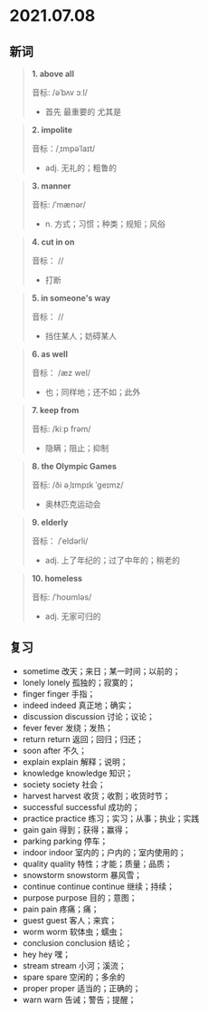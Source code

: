 # 2021.07.08

## 新词

> **1. above all**
>
> 音标: /əˈbʌv ɔːl/
>
> - 首先 最重要的 尤其是


> **2. impolite**
>
> 音标：/ˌɪmpəˈlaɪt/
>
> - adj. 无礼的；粗鲁的




> **3. manner**
>
> 音标:  /ˈmænər/
>
> - n. 方式；习惯；种类；规矩；风俗



> **4. cut in on**
>
> 音标：  //
>
> - 打断

> **5. in someone's way**
>
> 音标： //
>
> - 挡住某人；妨碍某人


> **6. as well**
>
> 音标： /æz wel/
>
> - 也；同样地；还不如；此外



> **7. keep from**
>
> 音标:  /kiːp frəm/
>
> - 隐瞒；阻止；抑制





> **8. the Olympic Games**
>
> 音标: /ði əˌlɪmpɪk ˈɡeɪmz/
>
> - 奥林匹克运动会



> **9. elderly**
>
> 音标： /ˈeldərli/
> 
> - adj. 上了年纪的；过了中年的；稍老的


> **10. homeless**
>
> 音标:  /ˈhoʊmləs/
>
> - adj. 无家可归的




## 复习

- sometime 改天；来日；某一时间；以前的；
- lonely lonely 孤独的；寂寞的；
- finger finger 手指；
- indeed indeed 真正地；确实；
- discussion discussion 讨论；议论；
- fever fever 发绕；发热；
- return return 返回；回归；归还；
- soon after 不久；
- explain explain 解释；说明；
- knowledge knowledge 知识；
- society society 社会；
- harvest harvest 收货；收割；收货时节；
- successful successful 成功的；
- practice practice 练习；实习；从事；执业；实践
- gain gain 得到；获得；赢得；
- parking parking 停车；
- indoor indoor 室内的；户内的；室内使用的；
- quality quality 特性；才能；质量；品质；
- snowstorm snowstorm 暴风雪；
- continue continue continue 继续；持续；
- purpose purpose 目的；意图；
- pain pain 疼痛；痛；
- guest guest 客人；来宾；
- worm worm 软体虫；蠕虫；
- conclusion conclusion 结论；
- hey hey 嘿；
- stream stream 小河；溪流；
- spare spare 空闲的；多余的
- proper proper 适当的；正确的；
- warn warn 告诫；警告；提醒；


